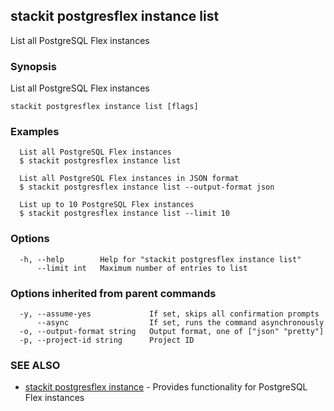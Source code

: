 ## stackit postgresflex instance list

List all PostgreSQL Flex instances

### Synopsis

List all PostgreSQL Flex instances

```
stackit postgresflex instance list [flags]
```

### Examples

```
  List all PostgreSQL Flex instances
  $ stackit postgresflex instance list

  List all PostgreSQL Flex instances in JSON format
  $ stackit postgresflex instance list --output-format json

  List up to 10 PostgreSQL Flex instances
  $ stackit postgresflex instance list --limit 10
```

### Options

```
  -h, --help        Help for "stackit postgresflex instance list"
      --limit int   Maximum number of entries to list
```

### Options inherited from parent commands

```
  -y, --assume-yes             If set, skips all confirmation prompts
      --async                  If set, runs the command asynchronously
  -o, --output-format string   Output format, one of ["json" "pretty"]
  -p, --project-id string      Project ID
```

### SEE ALSO

* [stackit postgresflex instance](./stackit_postgresflex_instance.md)	 - Provides functionality for PostgreSQL Flex instances

